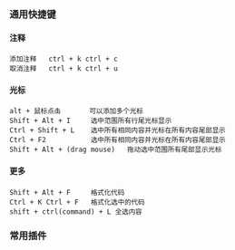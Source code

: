 ### 通用快捷键

#### 注释

```
添加注释   ctrl + k ctrl + c
取消注释   ctrl + k ctrl + u
```

#### 光标

```
alt + 鼠标点击       可以添加多个光标
Shift + Alt + I     选中范围所有行尾光标显示
Ctrl + Shift + L    选中所有相同内容并光标在所有内容尾部显示
Ctrl + F2           选中所有相同内容并光标在所有内容尾部显示
Shift + Alt + (drag mouse)   拖动选中范围所有尾部显示光标
```

#### 更多

```
Shift + Alt + F     格式化代码
Ctrl + K Ctrl + F   格式化选中的代码
shift + ctrl(command) + L 全选内容
```

### 常用插件
